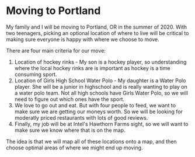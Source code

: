 # Moving to Portland

My family and I will be moving to Portland, OR in the summer of 2020.  With
two teenagers, picking an optional location of where to live will be critical
to making sure everyone is happy with where we choose to move.

There are four main criteria for our move:

1. Location of hockey rinks - My son is a hockey player, so understanding 
where the local hockey rinks are is important as hockey is a time consuming
sport.
2. Location of Girls High School Water Polo - My daughter is a Water Polo
player.  She will be a junior in highschool and is really wanting to play
on a water polo team.  Not all high schools have Girls Water Polo, so we
will need to figure out which ones have the sport.
3. We love to go out and eat.  But with four people to feed, we want to make
sure we are getting our moneys worth.  So we will be looking for moderatly
priced restaurants with lots of good reviews.
4. Finally, my job will be at Intel's Hawthorn Farms sight, so we will want
to make sure we know where that is on the map.

The idea is that we will map all of these locations onto a map, and then
choose optimal areas of where we might end up moving.
